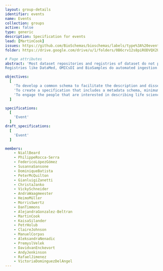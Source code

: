 ```yaml
---
layout: group-details
identifier: events
name: Events
collection: groups
active: false
type: generic
description: Specification for events
lead: [MartinCook]
issues: https://github.com/BioSchemas/bioschemas/labels/type%3A%20event
folder: https://drive.google.com/drive/u/1/folders/0B6crv12s8piRODVQX2U2NHlkdXM

# Page attributes
abstract: 'Most dataset repositories and registries of dataset do not provide structured data easily crawlable by search engines.
Registries like DataMed, OMICsDI and BioSamples do automated ingestion of content mainly through APIs but not all the data repositories have a programmatic interface and the existing variety of programmatic interfaces are subject to changes which break integration workflows.'

objectives:
  [
    'To develop a common schema to facilitate the description and dissemination of life science events, using <a href="http://schema.org/">schema.org</a>.',
    'To create a specification that includes a metadata schema, minimum information guidelines and recommended vocabularies. It should also include documentation and examples about how to use the event schema.',
    'To engage the people that are interested in describing life science events to participate and shape the specification.'    
  ]

specifications:
  [
    'Event'
  ]
draft_specifications:
  [
    'Event'
  ]

members:
    - NiallBeard
    - PhilippeRocca-Serra
    - FedericoLópezGómez
    - SusannaSansone
    - DominiqueBatista
    - PeterMcQuilton
    - GianluigiZanetti
    - ChristaJanko
    - VickySchneider
    - AndraWaagmeester
    - HeimoMüller
    - MorrisSwertz
    - DanTimmons
    - AlejandraGonzalez-Beltran
    - MartinCook
    - KaisaSilander
    - PetrHolub
    - ClaireJohnson
    - ManuelCorpas
    - AleksandraNenadic
    - PremyslVelek
    - DavidvanEnckevort
    - AndyJenkinson
    - RafaelJimenez
    - VictoriaDominguezDelAngel   
---
```

